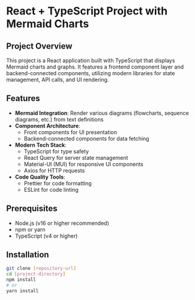 # React + TypeScript Project with Mermaid Charts

## Project Overview

This project is a React application built with TypeScript that displays Mermaid charts and graphs. It features a frontend component layer and backend-connected components, utilizing modern libraries for state management, API calls, and UI rendering.

## Features

- **Mermaid Integration**: Render various diagrams (flowcharts, sequence diagrams, etc.) from text definitions
- **Component Architecture**:
  - Front components for UI presentation
  - Backend-connected components for data fetching
- **Modern Tech Stack**:
  - TypeScript for type safety
  - React Query for server state management
  - Material-UI (MUI) for responsive UI components
  - Axios for HTTP requests
- **Code Quality Tools**:
  - Prettier for code formatting
  - ESLint for code linting

## Prerequisites

- Node.js (v16 or higher recommended)
- npm or yarn
- TypeScript (v4 or higher)

## Installation

```bash
git clone [repository-url]
cd [project-directory]
npm install
# or
yarn install
